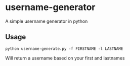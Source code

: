 # username-generator
A simple username generator in python
## Usage 

```python username-generate.py -f FIRSTNAME -l LASTNAME```

Will return a username based on your first and lastnames 

